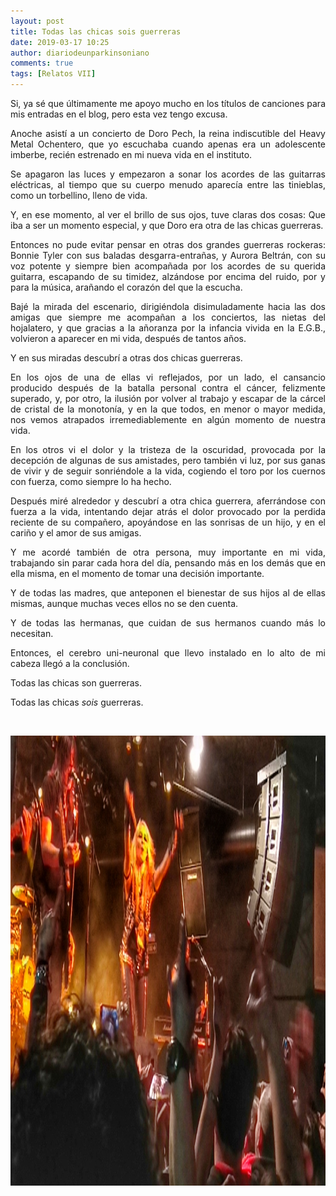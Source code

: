 ```yaml
---
layout: post
title: Todas las chicas sois guerreras
date: 2019-03-17 10:25
author: diariodeunparkinsoniano
comments: true
tags: [Relatos VII]
---
```

<p style="text-align:justify;">Si, ya sé que últimamente me apoyo mucho en los títulos de canciones para mis entradas en el blog, pero esta vez tengo excusa.</p>
<p style="text-align:justify;">Anoche asistí a un concierto de Doro Pech, la reina indiscutible del Heavy Metal Ochentero, que yo escuchaba cuando apenas era un adolescente imberbe, recién estrenado en mi nueva vida en el instituto.</p>
<p style="text-align:justify;">Se apagaron las luces y empezaron a sonar los acordes de las guitarras eléctricas, al tiempo que su cuerpo menudo aparecía entre las tinieblas, como un torbellino, lleno de vida.</p>
<p style="text-align:justify;">Y, en ese momento, al ver el brillo de sus ojos, tuve claras dos cosas: Que iba a ser un momento especial, y que Doro era otra de las chicas guerreras.</p>
<p style="text-align:justify;">Entonces no pude evitar pensar en otras dos grandes guerreras rockeras: Bonnie Tyler con sus baladas desgarra-entrañas, y Aurora Beltrán, con su voz potente y siempre bien acompañada por los acordes de su querida guitarra, escapando de su timidez, alzándose por encima del ruido, por y para la música, arañando el corazón del que la escucha.</p>
<p style="text-align:justify;">Bajé la mirada del escenario, dirigiéndola disimuladamente hacia las dos amigas que siempre me acompañan a los conciertos, las nietas del hojalatero, y que gracias a la añoranza por la infancia vivida en la E.G.B., volvieron a aparecer en mi vida, después de tantos años.</p>
<p style="text-align:justify;">Y en sus miradas descubrí a otras dos chicas guerreras.</p>
<p style="text-align:justify;">En los ojos de una de ellas vi reflejados, por un lado, el cansancio producido después de la batalla personal contra el cáncer, felizmente superado, y, por otro, la ilusión por volver al trabajo y escapar de la cárcel de cristal de la monotonía, y en la que todos, en menor o mayor medida, nos vemos atrapados irremediablemente en algún momento de nuestra vida.</p>
<p style="text-align:justify;">En los otros vi el dolor y la tristeza de la oscuridad, provocada por la decepción de algunas de sus amistades, pero también vi luz, por sus ganas de vivir y de seguir sonriéndole a la vida, cogiendo el toro por los cuernos con fuerza, como siempre lo ha hecho.</p>
<p style="text-align:justify;">Después miré alrededor y descubrí a otra chica guerrera, aferrándose con fuerza a la vida, intentando dejar atrás el dolor provocado por la perdida reciente de su compañero, apoyándose en las sonrisas de un hijo, y en el cariño y el amor de sus amigas.</p>
<p style="text-align:justify;">Y me acordé también de otra persona, muy importante en mi vida, trabajando sin parar cada hora del día, pensando más en los demás que en ella misma, en el momento de tomar una decisión importante.</p>
<p style="text-align:justify;">Y de todas las madres, que anteponen el bienestar de sus hijos al de ellas mismas, aunque muchas veces ellos no se den cuenta.</p>
<p style="text-align:justify;">Y de todas las hermanas, que cuidan de sus hermanos cuando más lo necesitan.</p>
<p style="text-align:justify;">Entonces, el cerebro uni-neuronal que llevo instalado en lo alto de mi cabeza llegó a la conclusión.</p>
<p style="text-align:justify;">Todas las chicas son guerreras.</p>
<p style="text-align:justify;">Todas las chicas <em>sois</em> guerreras.</p>
&nbsp;
<p style="text-align:justify;"><img class="img-fluid"  clasXs=" size-full wp-image-806 aligncenter" src="/assets/images/2019/03/img_20190315_211849-01.jpeg" alt="IMG_20190315_211849-01" width="1280" height="720" /></p>
